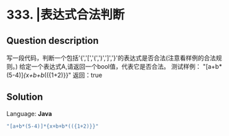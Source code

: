 # 333. |表达式合法判断

## Question description


写一段代码，判断一个包括'{','[','(',')',']','}'的表达式是否合法(注意看样例的合法规则。)
给定一个表达式A,请返回一个bool值，代表它是否合法。
测试样例：
"[a+b*(5-4)]*{x+b+b*(({1+2)}}"
返回：true


## Solution

Language: **Java**

```Java
"[a+b*(5-4)]*{x+b+b*(({1+2)}}"
```


